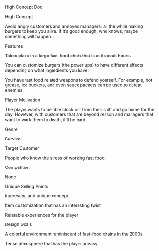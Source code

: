 High Concept Doc 

High Concept 

Avoid angry customers and annoyed managers; all the while making burgers to keep you alive. If it’s good enough, who knows, maybe something will happen. 

Features 

Takes place in a large fast-food chain that is at its peak hours.  

You can customize burgers (the power ups) to have different effects depending on what ingredients you have. 

You have fast food related weapons to defend yourself. For example, hot grease, ice buckets, and even sauce packets can be used to defeat enemies. 

Player Motivation  

The player wants to be able clock out from their shift and go home for the day. However, with customers that are beyond reason and managers that want to work them to death, it’ll be hard. 

Genre 

Survival 

Target Customer 

People who know the stress of working fast food. 

Competition 

None 

Unique Selling Points 

Interesting and unique concept 

Item customization that has an interesting twist 

Relatable experiences for the player 

Design Goals 

A colorful environment reminiscent of fast-food chains in the 2000s 

Tense atmosphere that has the player uneasy 
